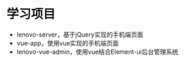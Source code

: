 # 学习项目
- lenovo-server，基于jQuery实现的手机端页面
- vue-app，使用vue实现的手机端页面
- lenovo-vue-admin，使用vue结合Element-ui后台管理系统
